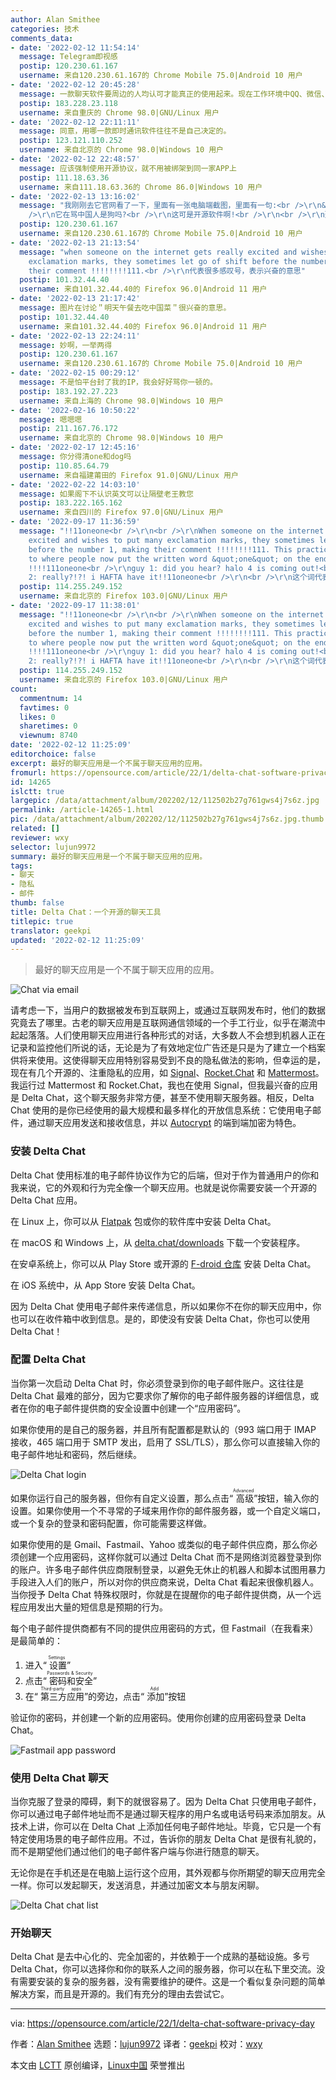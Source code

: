 ```yaml
---
author: Alan Smithee
categories: 技术
comments_data:
- date: '2022-02-12 11:54:14'
  message: Telegram即视感
  postip: 120.230.61.167
  username: 来自120.230.61.167的 Chrome Mobile 75.0|Android 10 用户
- date: '2022-02-12 20:45:28'
  message: 一款聊天软件要周边的人均认可才能真正的使用起来。现在工作环境中QQ、微信、钉钉各种已经非常让人头疼了。如果能有一个整合平台就NB了。
  postip: 183.228.23.118
  username: 来自重庆的 Chrome 98.0|GNU/Linux 用户
- date: '2022-02-12 22:11:11'
  message: 同意，用哪一款即时通讯软件往往不是自己决定的。
  postip: 123.121.110.252
  username: 来自北京的 Chrome 98.0|Windows 10 用户
- date: '2022-02-12 22:48:57'
  message: 应该强制使用开源协议，就不用被绑架到同一家APP上
  postip: 111.18.63.36
  username: 来自111.18.63.36的 Chrome 86.0|Windows 10 用户
- date: '2022-02-13 13:16:02'
  message: "我刚刚去它官网看了一下，里面有一张电脑端截图，里面有一句:<br />\r\n&quot;Chinese!!!11oneone&quot;<br
    />\r\n它在骂中国人是狗吗?<br />\r\n这可是开源软件啊!<br />\r\n<br />\r\n建议Linux中国发一篇文章好好讽刺它一番。(网页我已保存)"
  postip: 120.230.61.167
  username: 来自120.230.61.167的 Chrome Mobile 75.0|Android 10 用户
- date: '2022-02-13 21:13:54'
  message: "when someone on the internet gets really excited and wishes to put many
    exclamation marks, they sometimes let go of shift before the number 1, making
    their comment !!!!!!!!111.<br />\r\n代表很多感叹号，表示兴奋的意思"
  postip: 101.32.44.40
  username: 来自101.32.44.40的 Firefox 96.0|Android 11 用户
- date: '2022-02-13 21:17:42'
  message: 图片在讨论＂明天午餐去吃中国菜＂很兴奋的意思。
  postip: 101.32.44.40
  username: 来自101.32.44.40的 Firefox 96.0|Android 11 用户
- date: '2022-02-13 22:24:11'
  message: 妙啊，一举两得
  postip: 120.230.61.167
  username: 来自120.230.61.167的 Chrome Mobile 75.0|Android 10 用户
- date: '2022-02-15 00:29:12'
  message: 不是怕平台封了我的IP，我会好好骂你一顿的。
  postip: 183.192.27.223
  username: 来自上海的 Chrome 98.0|Windows 10 用户
- date: '2022-02-16 10:50:22'
  message: 嗯嗯嗯
  postip: 211.167.76.172
  username: 来自北京的 Chrome 98.0|Windows 10 用户
- date: '2022-02-17 12:45:16'
  message: 你分得清one和dog吗
  postip: 110.85.64.79
  username: 来自福建莆田的 Firefox 91.0|GNU/Linux 用户
- date: '2022-02-22 14:03:10'
  message: 如果阁下不认识英文可以让隔壁老王教您
  postip: 183.222.165.162
  username: 来自四川的 Firefox 97.0|GNU/Linux 用户
- date: '2022-09-17 11:36:59'
  message: "!!11oneone<br />\r\n<br />\r\nWhen someone on the internet gets really
    excited and wishes to put many exclamation marks, they sometimes let go of shift
    before the number 1, making their comment !!!!!!!!111. This practice has evolved
    to where people now put the written word &quot;one&quot; on the end creating this:
    !!!!111oneone<br />\r\nguy 1: did you hear? halo 4 is coming out!<br />\r\nguy
    2: really?!?! i HAFTA have it!!11oneone<br />\r\n<br />\r\n这个词代表激动之心溢于言表！他们是聊天问去哪吃饭，一个说想吃中餐，很兴奋。"
  postip: 114.255.249.152
  username: 来自北京的 Firefox 103.0|GNU/Linux 用户
- date: '2022-09-17 11:38:01'
  message: "!!11oneone<br />\r\n<br />\r\nWhen someone on the internet gets really
    excited and wishes to put many exclamation marks, they sometimes let go of shift
    before the number 1, making their comment !!!!!!!!111. This practice has evolved
    to where people now put the written word &quot;one&quot; on the end creating this:
    !!!!111oneone<br />\r\nguy 1: did you hear? halo 4 is coming out!<br />\r\nguy
    2: really?!?! i HAFTA have it!!11oneone<br />\r\n<br />\r\n这个词代表激动之心溢于言表！他们是聊天问去哪吃饭，一个说想吃中餐，很兴奋。"
  postip: 114.255.249.152
  username: 来自北京的 Firefox 103.0|GNU/Linux 用户
count:
  commentnum: 14
  favtimes: 0
  likes: 0
  sharetimes: 0
  viewnum: 8740
date: '2022-02-12 11:25:09'
editorchoice: false
excerpt: 最好的聊天应用是一个不属于聊天应用的应用。
fromurl: https://opensource.com/article/22/1/delta-chat-software-privacy-day
id: 14265
islctt: true
largepic: /data/attachment/album/202202/12/112502b27g761gws4j7s6z.jpg
permalink: /article-14265-1.html
pic: /data/attachment/album/202202/12/112502b27g761gws4j7s6z.jpg.thumb.jpg
related: []
reviewer: wxy
selector: lujun9972
summary: 最好的聊天应用是一个不属于聊天应用的应用。
tags:
- 聊天
- 隐私
- 邮件
thumb: false
title: Delta Chat：一个开源的聊天工具
titlepic: true
translator: geekpi
updated: '2022-02-12 11:25:09'
---
```



> 
> 最好的聊天应用是一个不属于聊天应用的应用。
> 
> 
> 


![](/data/attachment/album/202202/12/112502b27g761gws4j7s6z.jpg "Chat via email")


请考虑一下，当用户的数据被发布到互联网上，或通过互联网发布时，他们的数据究竟去了哪里。古老的聊天应用是互联网通信领域的一个手工行业，似乎在潮流中起起落落。人们使用聊天应用进行各种形式的对话，大多数人不会想到机器人正在记录和监控他们所说的话，无论是为了有效地定位广告还是只是为了建立一个档案供将来使用。这使得聊天应用特别容易受到不良的隐私做法的影响，但幸运的是，现在有几个开源的、注重隐私的应用，如 [Signal](https://opensource.com/article/21/9/alternatives-zoom#signal)、[Rocket.Chat](https://opensource.com/article/22/1/rocketchat-open-source-communications-platform-puts-data-privacy-first) 和 [Mattermost](https://opensource.com/education/16/3/mattermost-open-source-chat)。我运行过 Mattermost 和 Rocket.Chat，我也在使用 Signal，但我最兴奋的应用是 Delta Chat，这个聊天服务非常方便，甚至不使用聊天服务器。相反，Delta Chat 使用的是你已经使用的最大规模和最多样化的开放信息系统：它使用电子邮件，通过聊天应用发送和接收信息，并以 [Autocrypt](https://autocrypt.org/) 的端到端加密为特色。


### 安装 Delta Chat


Delta Chat 使用标准的电子邮件协议作为它的后端，但对于作为普通用户的你和我来说，它的外观和行为完全像一个聊天应用。也就是说你需要安装一个开源的 Delta Chat 应用。


在 Linux 上，你可以从 [Flatpak](https://opensource.com/article/21/11/install-flatpak-linux) 包或你的软件库中安装 Delta Chat。


在 macOS 和 Windows 上，从 [delta.chat/downloads](https://delta.chat/en/download) 下载一个安装程序。


在安卓系统上，你可以从 Play Store 或开源的 [F-droid 仓库](https://f-droid.org/app/com.b44t.messenger) 安装 Delta Chat。


在 iOS 系统中，从 App Store 安装 Delta Chat。


因为 Delta Chat 使用电子邮件来传递信息，所以如果你不在你的聊天应用中，你也可以在收件箱中收到信息。是的，即使没有安装 Delta Chat，你也可以使用 Delta Chat！


### 配置 Delta Chat


当你第一次启动 Delta Chat 时，你必须登录到你的电子邮件账户。这往往是 Delta Chat 最难的部分，因为它要求你了解你的电子邮件服务器的详细信息，或者在你的电子邮件提供商的安全设置中创建一个“应用密码”。


如果你使用的是自己的服务器，并且所有配置都是默认的（993 端口用于 IMAP 接收，465 端口用于 SMTP 发出，启用了 SSL/TLS），那么你可以直接输入你的电子邮件地址和密码，然后继续。


![Delta Chat login](/data/attachment/album/202202/12/112511ee2uz5x2ze9eblgu.jpg "Delta Chat login")


如果你运行自己的服务器，但你有自定义设置，那么点击“<ruby> 高级 <rt>  Advanced </rt></ruby>”按钮，输入你的设置。如果你使用一个不寻常的子域来用作你的邮件服务器，或一个自定义端口，或一个复杂的登录和密码配置，你可能需要这样做。


如果你使用的是 Gmail、Fastmail、Yahoo 或类似的电子邮件供应商，那么你必须创建一个应用密码，这样你就可以通过 Delta Chat 而不是网络浏览器登录到你的账户。许多电子邮件供应商限制登录，以避免无休止的机器人和脚本试图用暴力手段进入人们的账户，所以对你的供应商来说，Delta Chat 看起来很像机器人。当你授予 Delta Chat 特殊权限时，你就是在提醒你的电子邮件提供商，从一个远程应用发出大量的短信息是预期的行为。


每个电子邮件提供商都有不同的提供应用密码的方式，但 Fastmail（在我看来）是最简单的：


1. 进入“<ruby> 设置 <rt>  Settings </rt></ruby>”
2. 点击“<ruby> 密码和安全 <rt>  Passwords &amp; Security </rt></ruby>”
3. 在“<ruby> 第三方应用 <rt>  Third-party apps </rt></ruby>”的旁边，点击“<ruby> 添加 <rt>  Add </rt></ruby>”按钮


验证你的密码，并创建一个新的应用密码。使用你创建的应用密码登录 Delta Chat。


![Fastmail app password](/data/attachment/album/202202/12/112511ml7ii0mmmi5hij9i.jpg "Fastmail app password")


### 使用 Delta Chat 聊天


当你克服了登录的障碍，剩下的就很容易了。因为 Delta Chat 只使用电子邮件，你可以通过电子邮件地址而不是通过聊天程序的用户名或电话号码来添加朋友。从技术上讲，你可以在 Delta Chat 上添加任何电子邮件地址。毕竟，它只是一个有特定使用场景的电子邮件应用。不过，告诉你的朋友 Delta Chat 是很有礼貌的，而不是期望他们通过他们的电子邮件客户端与你进行随意的聊天。


无论你是在手机还是在电脑上运行这个应用，其外观都与你所期望的聊天应用完全一样。你可以发起聊天，发送消息，并通过加密文本与朋友闲聊。


![Delta Chat chat list](/data/attachment/album/202202/12/112512n9qj4lj6er6cpgeg.png "Delta Chat chat list")


### 开始聊天


Delta Chat 是去中心化的、完全加密的，并依赖于一个成熟的基础设施。多亏 Delta Chat，你可以选择你和你的联系人之间的服务器，你可以在私下里交流。没有需要安装的复杂的服务器，没有需要维护的硬件。这是一个看似复杂问题的简单解决方案，而且是开源的。我们有充分的理由去尝试它。




---


via: <https://opensource.com/article/22/1/delta-chat-software-privacy-day>


作者：[Alan Smithee](https://opensource.com/users/alansmithee) 选题：[lujun9972](https://github.com/lujun9972) 译者：[geekpi](https://github.com/geekpi) 校对：[wxy](https://github.com/wxy)


本文由 [LCTT](https://github.com/LCTT/TranslateProject) 原创编译，[Linux中国](https://linux.cn/) 荣誉推出